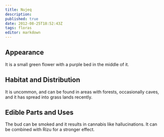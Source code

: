 ```yaml
---
title: Nujeq
description:
published: true
date: 2012-08-25T18:52:43Z
tags: floras
editor: markdown
---
```


Appearance
----------

It is a small green flower with a purple bed in the middle of it.

Habitat and Distribution
------------------------

It is uncommon, and can be found in areas with forests, occasionally caves, and it has spread into grass lands recently.

Edible Parts and Uses
---------------------

The bud can be smoked and it results in cannabis like hallucinations. It can be combined with Rizu for a stronger effect.